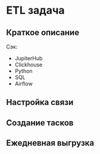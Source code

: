 # ETL задача

## Краткое описание

Сэк: 

- JupiterHub
- Clickhouse
- Python
- SQL
- Airflow

## Настройка связи

## Создание тасков

## Ежедневная выгрузка
